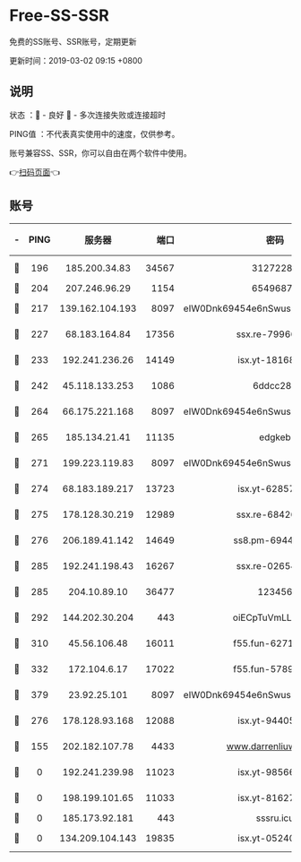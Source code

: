 # Free-SS-SSR

免费的SS账号、SSR账号，定期更新

更新时间：2019-03-02 09:15 +0800

## 说明

状态     ：🙂 - 良好 🙁 - 多次连接失败或连接超时

PING值   ：不代表真实使用中的速度，仅供参考。

账号兼容SS、SSR，你可以自由在两个软件中使用。

👉[扫码页面](https://liesauer.github.io/free-ss-ssr.github.io/)👈

## 账号

|-|PING|服务器|端口|密码|加密方式|区域|
|:----:|:----:|:-----:|-----:|:----:|:----:|:----:|
|🙂|196|185.200.34.83|34567|31272288|aes-256-cfb|US|
|🙂|204|207.246.96.29|1154|65496879|chacha20|US|
|🙂|217|139.162.104.193|8097|eIW0Dnk69454e6nSwuspv9DmS201tQ0D|aes-256-cfb|JP|
|🙂|227|68.183.164.84|17356|ssx.re-79966260|aes-256-cfb|US|
|🙂|233|192.241.236.26|14149|isx.yt-18168081|aes-256-cfb|US|
|🙂|242|45.118.133.253|1086|6ddcc286|aes-256-cfb|SG|
|🙂|264|66.175.221.168|8097|eIW0Dnk69454e6nSwuspv9DmS201tQ0D|aes-256-cfb|US|
|🙂|265|185.134.21.41|11135|edgkeb|aes-256-cfb|GB|
|🙂|271|199.223.119.83|8097|eIW0Dnk69454e6nSwuspv9DmS201tQ0D|aes-256-cfb|US|
|🙂|274|68.183.189.217|13723|isx.yt-62857732|aes-256-cfb|SG|
|🙂|275|178.128.30.219|12989|ssx.re-68426901|aes-256-cfb|SG|
|🙂|276|206.189.41.142|14649|ss8.pm-69449301|aes-256-cfb|SG|
|🙂|285|192.241.198.43|16267|ssx.re-02654546|aes-256-cfb|US|
|🙂|285|204.10.89.10|36477|123456|aes-256-cfb|US|
|🙂|292|144.202.30.204|443|oiECpTuVmLLxk4Ts|aes-256-cfb|US|
|🙂|310|45.56.106.48|16011|f55.fun-62712462|aes-256-cfb|US|
|🙂|332|172.104.6.17|17022|f55.fun-57899687|aes-256-cfb|US|
|🙂|379|23.92.25.101|8097|eIW0Dnk69454e6nSwuspv9DmS201tQ0D|aes-256-cfb|US|
|🙂|276|178.128.93.168|12088|isx.yt-94405633|aes-256-cfb|SG|
|🙁|155|202.182.107.78|4433|www.darrenliuwei.com|aes-256-cfb|JP|
|🙁|0|192.241.239.98|11023|isx.yt-98566880|aes-256-cfb|US|
|🙁|0|198.199.101.65|11033|isx.yt-81627199|aes-256-cfb|US|
|🙁|0|185.173.92.181|443|sssru.icu|rc4-md5|RU|
|🙁|0|134.209.104.143|19835|isx.yt-05240946|aes-256-cfb|SG|
